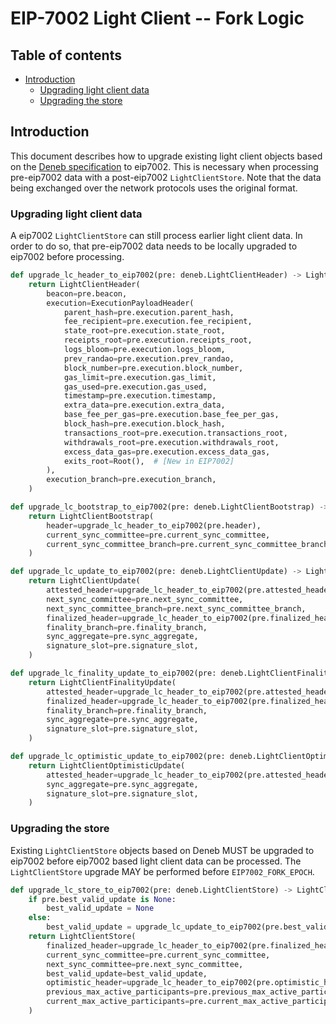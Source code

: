 # EIP-7002 Light Client -- Fork Logic

## Table of contents

<!-- TOC -->
<!-- START doctoc generated TOC please keep comment here to allow auto update -->
<!-- DON'T EDIT THIS SECTION, INSTEAD RE-RUN doctoc TO UPDATE -->

- [Introduction](#introduction)
  - [Upgrading light client data](#upgrading-light-client-data)
  - [Upgrading the store](#upgrading-the-store)

<!-- END doctoc generated TOC please keep comment here to allow auto update -->
<!-- /TOC -->

## Introduction

This document describes how to upgrade existing light client objects based on the [Deneb specification](../../deneb/light-client/sync-protocol.md) to eip7002. This is necessary when processing pre-eip7002 data with a post-eip7002 `LightClientStore`. Note that the data being exchanged over the network protocols uses the original format.

### Upgrading light client data

A eip7002 `LightClientStore` can still process earlier light client data. In order to do so, that pre-eip7002 data needs to be locally upgraded to eip7002 before processing.

```python
def upgrade_lc_header_to_eip7002(pre: deneb.LightClientHeader) -> LightClientHeader:
    return LightClientHeader(
        beacon=pre.beacon,
        execution=ExecutionPayloadHeader(
            parent_hash=pre.execution.parent_hash,
            fee_recipient=pre.execution.fee_recipient,
            state_root=pre.execution.state_root,
            receipts_root=pre.execution.receipts_root,
            logs_bloom=pre.execution.logs_bloom,
            prev_randao=pre.execution.prev_randao,
            block_number=pre.execution.block_number,
            gas_limit=pre.execution.gas_limit,
            gas_used=pre.execution.gas_used,
            timestamp=pre.execution.timestamp,
            extra_data=pre.execution.extra_data,
            base_fee_per_gas=pre.execution.base_fee_per_gas,
            block_hash=pre.execution.block_hash,
            transactions_root=pre.execution.transactions_root,
            withdrawals_root=pre.execution.withdrawals_root,
            excess_data_gas=pre.execution.excess_data_gas,
            exits_root=Root(),  # [New in EIP7002]
        ),
        execution_branch=pre.execution_branch,
    )
```

```python
def upgrade_lc_bootstrap_to_eip7002(pre: deneb.LightClientBootstrap) -> LightClientBootstrap:
    return LightClientBootstrap(
        header=upgrade_lc_header_to_eip7002(pre.header),
        current_sync_committee=pre.current_sync_committee,
        current_sync_committee_branch=pre.current_sync_committee_branch,
    )
```

```python
def upgrade_lc_update_to_eip7002(pre: deneb.LightClientUpdate) -> LightClientUpdate:
    return LightClientUpdate(
        attested_header=upgrade_lc_header_to_eip7002(pre.attested_header),
        next_sync_committee=pre.next_sync_committee,
        next_sync_committee_branch=pre.next_sync_committee_branch,
        finalized_header=upgrade_lc_header_to_eip7002(pre.finalized_header),
        finality_branch=pre.finality_branch,
        sync_aggregate=pre.sync_aggregate,
        signature_slot=pre.signature_slot,
    )
```

```python
def upgrade_lc_finality_update_to_eip7002(pre: deneb.LightClientFinalityUpdate) -> LightClientFinalityUpdate:
    return LightClientFinalityUpdate(
        attested_header=upgrade_lc_header_to_eip7002(pre.attested_header),
        finalized_header=upgrade_lc_header_to_eip7002(pre.finalized_header),
        finality_branch=pre.finality_branch,
        sync_aggregate=pre.sync_aggregate,
        signature_slot=pre.signature_slot,
    )
```

```python
def upgrade_lc_optimistic_update_to_eip7002(pre: deneb.LightClientOptimisticUpdate) -> LightClientOptimisticUpdate:
    return LightClientOptimisticUpdate(
        attested_header=upgrade_lc_header_to_eip7002(pre.attested_header),
        sync_aggregate=pre.sync_aggregate,
        signature_slot=pre.signature_slot,
    )
```

### Upgrading the store

Existing `LightClientStore` objects based on Deneb MUST be upgraded to eip7002 before eip7002 based light client data can be processed. The `LightClientStore` upgrade MAY be performed before `EIP7002_FORK_EPOCH`.

```python
def upgrade_lc_store_to_eip7002(pre: deneb.LightClientStore) -> LightClientStore:
    if pre.best_valid_update is None:
        best_valid_update = None
    else:
        best_valid_update = upgrade_lc_update_to_eip7002(pre.best_valid_update)
    return LightClientStore(
        finalized_header=upgrade_lc_header_to_eip7002(pre.finalized_header),
        current_sync_committee=pre.current_sync_committee,
        next_sync_committee=pre.next_sync_committee,
        best_valid_update=best_valid_update,
        optimistic_header=upgrade_lc_header_to_eip7002(pre.optimistic_header),
        previous_max_active_participants=pre.previous_max_active_participants,
        current_max_active_participants=pre.current_max_active_participants,
    )
```
